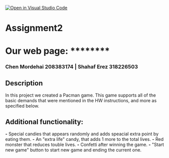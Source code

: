 [![Open in Visual Studio Code](https://classroom.github.com/assets/open-in-vscode-c66648af7eb3fe8bc4f294546bfd86ef473780cde1dea487d3c4ff354943c9ae.svg)](https://classroom.github.com/online_ide?assignment_repo_id=7743949&assignment_repo_type=AssignmentRepo)
# Assignment2
 
  # Our web page: ********
  
  ### Chen Mordehai 208383174  | Shahaf Erez 318226503
  
  ## Description

In this project we created a Pacman game.
This game supports all of the basic demands that were mentioned in the HW instructions, and more as specified below.

## Additional functionality:

**-** Special candies that appears randomly and adds speacial extra point by eating them.
**-** An "extra life" candy, that adds 1 more to the total lives.
**-** Red monster that reduces touble lives.
**-** Confetti after winning the game.
**-** "Start new game" button to start new game and ending the current one.


